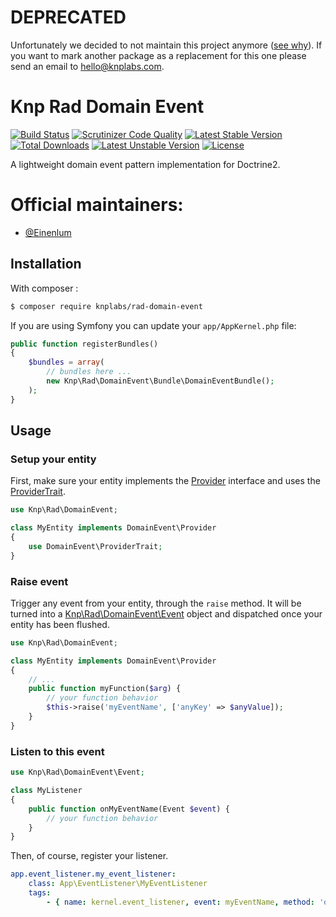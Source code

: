 # DEPRECATED
Unfortunately we decided to not maintain this project anymore ([see why](https://knplabs.com/en/blog/news-for-our-foss-projects-maintenance)).
If you want to mark another package as a replacement for this one please send an email to [hello@knplabs.com](mailto:hello@knplabs.com).

# Knp Rad Domain Event
[![Build Status](https://travis-ci.org/KnpLabs/rad-domain-event.svg?branch=master)](https://travis-ci.org/KnpLabs/rad-domain-event)
[![Scrutinizer Code Quality](https://scrutinizer-ci.com/g/KnpLabs/rad-domain-event/badges/quality-score.png?b=master)](https://scrutinizer-ci.com/g/KnpLabs/rad-domain-event/?branch=master)
[![Latest Stable Version](https://poser.pugx.org/knplabs/rad-domain-event/v/stable)](https://packagist.org/packages/knplabs/rad-domain-event) [![Total Downloads](https://poser.pugx.org/knplabs/rad-domain-event/downloads)](https://packagist.org/packages/knplabs/rad-domain-event) [![Latest Unstable Version](https://poser.pugx.org/knplabs/rad-domain-event/v/unstable)](https://packagist.org/packages/knplabs/rad-domain-event) [![License](https://poser.pugx.org/knplabs/rad-domain-event/license)](https://packagist.org/packages/knplabs/rad-domain-event)

A lightweight domain event pattern implementation for Doctrine2.

# Official maintainers:

* [@Einenlum](https://github.com/Einenlum)

## Installation

With composer :
```bash
$ composer require knplabs/rad-domain-event
```

If you are using Symfony you can update your `app/AppKernel.php` file:

```php
public function registerBundles()
{
    $bundles = array(
        // bundles here ...
        new Knp\Rad\DomainEvent\Bundle\DomainEventBundle();
    );
}
```

## Usage

### Setup your entity

First, make sure your entity implements the [Provider](./src/Knp/Rad/DomainEvent/Provider.php) interface and uses the [ProviderTrait](./src/Knp/Rad/DomainEvent/ProviderTrait.php).
```php
use Knp\Rad\DomainEvent;

class MyEntity implements DomainEvent\Provider
{
    use DomainEvent\ProviderTrait;
}
```

### Raise event 
Trigger any event from your entity, through the `raise` method.
It will be turned into a [Knp\Rad\DomainEvent\Event](./src/Knp/Rad/DomainEvent/Event.php) object and dispatched once your entity has been flushed. 
```php
use Knp\Rad\DomainEvent;

class MyEntity implements DomainEvent\Provider
{
    // ...
    public function myFunction($arg) {
        // your function behavior
        $this->raise('myEventName', ['anyKey' => $anyValue]);
    }
}
```
### Listen to this event
```php
use Knp\Rad\DomainEvent\Event;

class MyListener
{
    public function onMyEventName(Event $event) {
        // your function behavior     
    }
}
```
Then, of course, register your listener.
```yaml
app.event_listener.my_event_listener:
    class: App\EventListener\MyEventListener
    tags:
        - { name: kernel.event_listener, event: myEventName, method: 'onMyEventName' }
```
